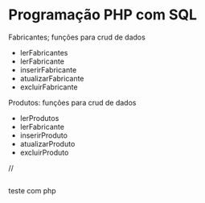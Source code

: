 # Programação PHP com SQL

Fabricantes; funções para crud de dados
- lerFabricantes
- lerFabricante
- inserirFabricante
- atualizarFabricante
- excluirFabricante

Produtos: funções para crud de dados
- lerProdutos
- lerFabricante
- inserirProduto
- atualizarProduto
- excluirProduto

//<pre><?=var_dump($listaFabricantes)?></pre>
teste com php